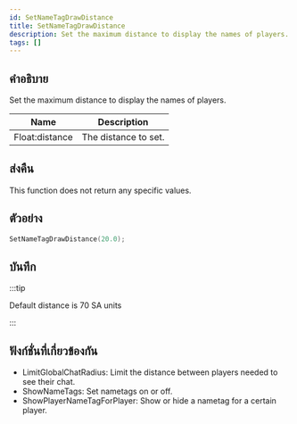 ```yaml
---
id: SetNameTagDrawDistance
title: SetNameTagDrawDistance
description: Set the maximum distance to display the names of players.
tags: []
---
```


## คำอธิบาย

Set the maximum distance to display the names of players.

| Name           | Description          |
| -------------- | -------------------- |
| Float:distance | The distance to set. |

## ส่งคืน

This function does not return any specific values.

## ตัวอย่าง

```c
SetNameTagDrawDistance(20.0);
```

## บันทึก

:::tip

Default distance is 70 SA units

:::

## ฟังก์ชั่นที่เกี่ยวข้องกัน

- LimitGlobalChatRadius: Limit the distance between players needed to see their chat.
- ShowNameTags: Set nametags on or off.
- ShowPlayerNameTagForPlayer: Show or hide a nametag for a certain player.
